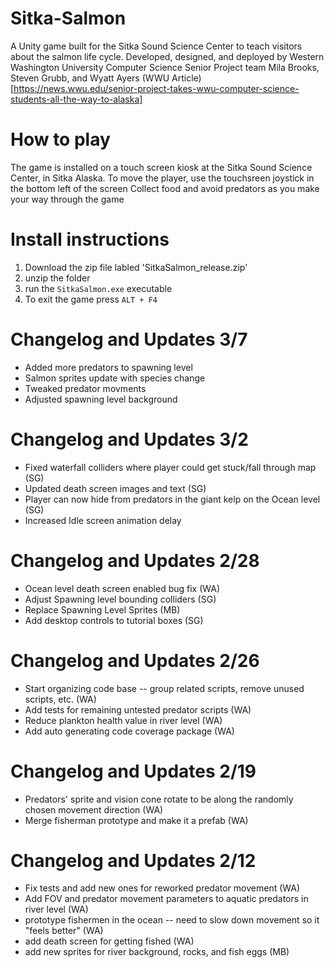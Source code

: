# Sitka-Salmon
A Unity game built for the Sitka Sound Science Center to teach visitors about the salmon life cycle. Developed, designed, and deployed by Western Washington University Computer Science Senior Project team Mila Brooks, Steven Grubb, and Wyatt Ayers
(WWU Article)[https://news.wwu.edu/senior-project-takes-wwu-computer-science-students-all-the-way-to-alaska] 
# How to play
The game is installed on a touch screen kiosk at the Sitka Sound Science Center, in Sitka Alaska.
To move the player, use the touchsreen joystick in the bottom left of the screen
Collect food and avoid predators as you make your way through the game


# Install instructions
1. Download the zip file labled 'SitkaSalmon_release.zip'
2. unzip the folder
3. run the `SitkaSalmon.exe` executable
4. To exit the game press `ALT + F4`


# Changelog and Updates 3/7
* Added more predators to spawning level
* Salmon sprites update with species change
* Tweaked predator movments
* Adjusted spawning level background

# Changelog and Updates 3/2
* Fixed waterfall colliders where player could get stuck/fall through map (SG)
* Updated death screen images and text (SG)
* Player can now hide from predators in the giant kelp on the Ocean level (SG)
* Increased Idle screen animation delay


# Changelog and Updates 2/28
* Ocean level death screen enabled bug fix (WA)
* Adjust Spawning level bounding colliders (SG)
* Replace Spawning Level Sprites (MB)
* Add desktop controls to tutorial boxes (SG)

# Changelog and Updates 2/26
* Start organizing code base -- group related scripts, remove unused scripts, etc. (WA)
* Add tests for remaining untested predator scripts (WA)
* Reduce plankton health value in river level (WA)
* Add auto generating code coverage package (WA)

# Changelog and Updates 2/19
* Predators' sprite and vision cone rotate to be along the randomly chosen movement direction (WA)
* Merge fisherman prototype and make it a prefab (WA)

# Changelog and Updates 2/12
* Fix tests and add new ones for reworked predator movement (WA)
* Add FOV and predator movement parameters to aquatic predators in river level (WA)
* prototype fishermen in the ocean -- need to slow down movement so it "feels better" (WA)
* add death screen for getting fished (WA)
* add new sprites for river background, rocks, and fish eggs (MB)

